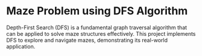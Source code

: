 # Maze Problem using DFS Algorithm

Depth-First Search (DFS) is a fundamental graph traversal algorithm that can be applied to solve maze structures effectively. This project implements DFS to explore and navigate mazes, demonstrating its real-world application.
